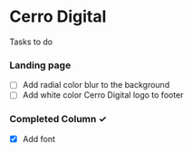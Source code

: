 # Cerro Digital
Tasks to do

### Landing page
- [ ] Add radial color blur to the background
- [ ] Add white color Cerro Digital logo to footer

### Completed Column ✓
- [x] Add font